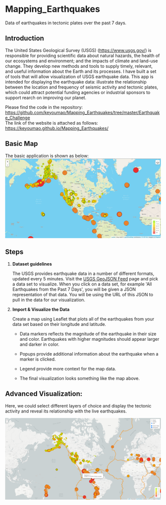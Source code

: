 # Mapping_Earthquakes

Data of earthquakes in tectonic plates over the past 7 days.

## Introduction

The United States Geological Survey (USGS) (https://www.usgs.gov/) is responsible for providing scientific data about natural hazards, the health of our ecosystems and environment; and the impacts of climate and land-use change. They develop new methods and tools to supply timely, relevant, and useful information about the Earth and its processes. I have built a set of tools that will allow visualization of USGS earthquake data. This app is intended for displaying the earthquake data: illustrate the relationship between the location and frequency of seismic activity and tectonic plates, which could attract potential funding agencies or industrial sponsors to support rearch on improving our planet. 

Please find the code in the repository:
<https://github.com/keyoumao/Mapping_Earthquakes/tree/master/Earthquake_Challenge> <br>
The link of the website is attached as follows:
<https://keyoumao.github.io/Mapping_Earthquakes/>

## Basic Map
The basic application is shown as below:
![alt text](https://github.com/keyoumao/Mapping_Earthquakes/blob/master/Earthquakes_past7days/Capture.JPG)


## Steps

1. **Dataset guidelines**

   The USGS provides earthquake data in a number of different formats, updated every 5 minutes. Visit the [USGS GeoJSON Feed](http://earthquake.usgs.gov/earthquakes/feed/v1.0/geojson.php) page and pick a data set to visualize. When you click on a data set, for example 'All Earthquakes from the Past 7 Days', you will be given a JSON representation of that data. You will be using the URL of this JSON to pull in the data for our visualization.


2. **Import & Visualize the Data**

   Create a map using Leaflet that plots all of the earthquakes from your data set based on their longitude and latitude.

    - Data markers reflects the magnitude of the earthquake in their size and color. Earthquakes with higher magnitudes should appear larger and darker in color.

    - Popups provide additional information about the earthquake when a marker is clicked.
    
    - Legend provide more context for the map data.
    
    - The final visualization looks something like the map above.


## Advanced Visualization:
Here, we could select different layers of choice and display the tectonic activity and reveal its relationship with the live earthquakes. 

![alt text](https://github.com/keyoumao/Mapping_Earthquakes/blob/master/Annotation%202020-06-28%20213311.png)
